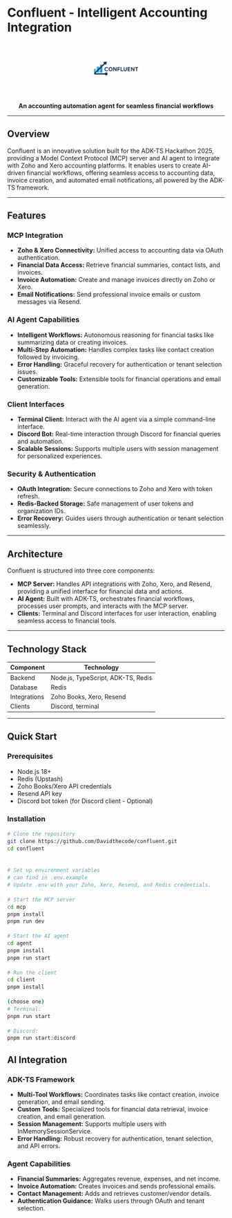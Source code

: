 # **Confluent - Intelligent Accounting Integration**

<div align="center">
  <img src="client/public/confluent.png" alt="confluent Logo" width="120" height="120" style="border-radius: 50%;">
  
  **An accounting automation agent for seamless financial workflows**
</div>

---

## **Overview**
Confluent is an innovative solution built for the ADK-TS Hackathon 2025, providing a Model Context Protocol (MCP) server and AI agent to integrate with Zoho and Xero accounting platforms. It enables users to create AI-driven financial workflows, offering seamless access to accounting data, invoice creation, and automated email notifications, all powered by the ADK-TS framework.

---

## **Features**

### **MCP Integration**
- **Zoho & Xero Connectivity:** Unified access to accounting data via OAuth authentication.
- **Financial Data Access:** Retrieve financial summaries, contact lists, and invoices.
- **Invoice Automation:** Create and manage invoices directly on Zoho or Xero.
- **Email Notifications:** Send professional invoice emails or custom messages via Resend.

### **AI Agent Capabilities**
- **Intelligent Workflows:** Autonomous reasoning for financial tasks like summarizing data or creating invoices.
- **Multi-Step Automation:** Handles complex tasks like contact creation followed by invoicing.
- **Error Handling:** Graceful recovery for authentication or tenant selection issues.
- **Customizable Tools:** Extensible tools for financial operations and email generation.

### **Client Interfaces**
- **Terminal Client:** Interact with the AI agent via a simple command-line interface.
- **Discord Bot:** Real-time interaction through Discord for financial queries and automation.
- **Scalable Sessions:** Supports multiple users with session management for personalized experiences.

### **Security & Authentication**
- **OAuth Integration:** Secure connections to Zoho and Xero with token refresh.
- **Redis-Backed Storage:** Safe management of user tokens and organization IDs.
- **Error Recovery:** Guides users through authentication or tenant selection seamlessly.

---

## **Architecture**
Confluent is structured into three core components:

- **MCP Server:** Handles API integrations with Zoho, Xero, and Resend, providing a unified interface for financial data and actions.  
- **AI Agent:** Built with ADK-TS, orchestrates financial workflows, processes user prompts, and interacts with the MCP server.  
- **Clients:** Terminal and Discord interfaces for user interaction, enabling seamless access to financial tools.

---

## **Technology Stack**

| Component | Technology |
|------------|-------------|
| Backend | Node.js, TypeScript, ADK-TS, Redis |
| Database | Redis | 
| Integrations | Zoho Books, Xero, Resend |
| Clients | Discord, terminal |

---

## **Quick Start**

### **Prerequisites**
- Node.js 18+
- Redis (Upstash)
- Zoho Books/Xero API credentials
- Resend API key
- Discord bot token (for Discord client - Optional)

### **Installation**
```bash
# Clone the repository
git clone https://github.com/Davidthecode/confluent.git
cd confluent


# Set up environment variables
# can find in .env.example
# Update .env with your Zoho, Xero, Resend, and Redis credentials.

# Start the MCP server
cd mcp
pnpm install
pnpm run dev

# Start the AI agent
cd agent
pnpm install
pnpm run start

# Run the client
cd client
pnpm install

(choose one)
# Terminal:
pnpm run start

# Discord:
pnpm run start:discord

```

## **AI Integration**

### **ADK-TS Framework**
- **Multi-Tool Workflows:** Coordinates tasks like contact creation, invoice generation, and email sending.  
- **Custom Tools:** Specialized tools for financial data retrieval, invoice creation, and email generation.  
- **Session Management:** Supports multiple users with InMemorySessionService.  
- **Error Handling:** Robust recovery for authentication, tenant selection, and API errors.  

### **Agent Capabilities**
- **Financial Summaries:** Aggregates revenue, expenses, and net income.  
- **Invoice Automation:** Creates invoices and sends professional emails.  
- **Contact Management:** Adds and retrieves customer/vendor details.  
- **Authentication Guidance:** Walks users through OAuth and tenant selection.
